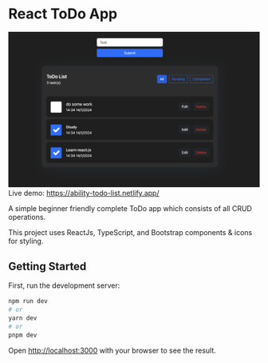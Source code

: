 # React ToDo App
![Alt text](image.png)
Live demo: https://ability-todo-list.netlify.app/

A simple beginner friendly complete ToDo app which consists of all CRUD operations.

This project uses ReactJs, TypeScript, and Bootstrap components & icons for styling.

## Getting Started

First, run the development server:

```bash
npm run dev
# or
yarn dev
# or
pnpm dev
```

Open [http://localhost:3000](http://localhost:3000) with your browser to see the result.


